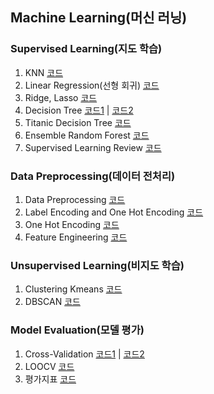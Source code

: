 ## Machine Learning(머신 러닝)

### Supervised Learning(지도 학습)

1. KNN [코드](https://github.com/city1616/LikeLion_AI_SCHOOL_13th/blob/master/05.%20머신러닝/01.%20Supervised%20Learning/01_KNN.ipynb)
2. Linear Regression(선형 회귀) [코드](https://github.com/city1616/LikeLion_AI_SCHOOL_13th/blob/master/05.%20머신러닝/01.%20Supervised%20Learning/02_Linear_Regression_Basic.ipynb)
3. Ridge, Lasso [코드]()
4. Decision Tree [코드1](https://github.com/city1616/LikeLion_AI_SCHOOL_13th/blob/master/05.%20머신러닝/01.%20Supervised%20Learning/04_Decision_Tree_Basic.ipynb) | [코드2](https://github.com/city1616/LikeLion_AI_SCHOOL_13th/blob/master/05.%20머신러닝/01.%20Supervised%20Learning/05_Decision_Tree_Basic.ipynb)
5. Titanic Decision Tree [코드](https://github.com/city1616/LikeLion_AI_SCHOOL_13th/blob/master/05.%20머신러닝/01.%20Supervised%20Learning/06_Titanic_Decision_Tree_실습.ipynb)
6. Ensemble Random Forest [코드](https://github.com/city1616/LikeLion_AI_SCHOOL_13th/blob/master/05.%20머신러닝/01.%20Supervised%20Learning/07_Ensemble_RandomForest.ipynb)
7. Supervised Learning Review [코드](https://github.com/city1616/LikeLion_AI_SCHOOL_13th/blob/master/05.%20머신러닝/01.%20Supervised%20Learning/08_Supervised_Learning_Review.ipynb)

### Data Preprocessing(데이터 전처리)

1. Data Preprocessing [코드](https://github.com/city1616/LikeLion_AI_SCHOOL_13th/blob/master/05.%20머신러닝/02.%20Data%20Preprocessing/01_Data_Preprocessing.ipynb)
2. Label Encoding and One Hot Encoding [코드](https://github.com/city1616/LikeLion_AI_SCHOOL_13th/blob/master/05.%20머신러닝/02.%20Data%20Preprocessing/02_Label_Encoding_One_Hot_Encoding.ipynb)
3. One Hot Encoding [코드](https://github.com/city1616/LikeLion_AI_SCHOOL_13th/blob/master/05.%20머신러닝/02.%20Data%20Preprocessing/03_One_Hot_Encoding.ipynb)
4. Feature Engineering [코드](https://github.com/city1616/LikeLion_AI_SCHOOL_13th/blob/master/05.%20머신러닝/02.%20Data%20Preprocessing/04_Feature_Engineering.ipynb)

### Unsupervised Learning(비지도 학습)

1. Clustering Kmeans [코드](https://github.com/city1616/LikeLion_AI_SCHOOL_13th/blob/master/05.%20머신러닝/03.%20Unsupervised%20Learning/01_Clustering_Kmeans.ipynb)
2. DBSCAN [코드](https://github.com/city1616/LikeLion_AI_SCHOOL_13th/blob/master/05.%20머신러닝/03.%20Unsupervised%20Learning/02_DBSCAN.ipynb)

### Model Evaluation(모델 평가)

1. Cross-Validation [코드1](https://github.com/city1616/LikeLion_AI_SCHOOL_13th/blob/master/05.%20머신러닝/04.%20Model%20Evaluation/01_Cross_validation_1.ipynb) | [코드2](https://github.com/city1616/LikeLion_AI_SCHOOL_13th/blob/master/05.%20머신러닝/04.%20Model%20Evaluation/02_Cross_validation_2.ipynb) 
2. LOOCV [코드](https://github.com/city1616/LikeLion_AI_SCHOOL_13th/blob/master/05.%20머신러닝/04.%20Model%20Evaluation/03_LOOCV.ipynb)
3. 평가지표 [코드](https://github.com/city1616/LikeLion_AI_SCHOOL_13th/blob/master/05.%20머신러닝/04.%20Model%20Evaluation/04_confusion_matrix(평가지표).ipynb)